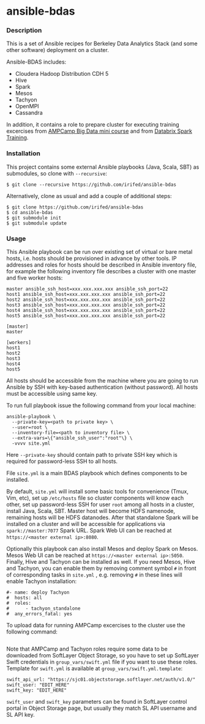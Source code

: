 ansible-bdas
============

### Description

This is a set of Ansible recipes for Berkeley Data Analytics Stack (and some other software) deployment on a cluster.

Ansible-BDAS includes:
- Cloudera Hadoop Distribution CDH 5
- Hive
- Spark
- Mesos
- Tachyon
- OpenMPI
- Cassandra 

In addition, it contains a role to prepare cluster for executing training excercises from [AMPCamp Big Data mini course](http://ampcamp.berkeley.edu/big-data-mini-course/) and from [Databrix Spark Training](https://databricks-training.s3.amazonaws.com/index.html).

### Installation

This project contains some external Ansible playbooks (Java, Scala, SBT) as submodules, 
so clone with `--recursive`:
```
$ git clone --recursive https://github.com/irifed/ansible-bdas
```

Alternatively, clone as usual and add a couple of additional steps:
```
$ git clone https://github.com/irifed/ansible-bdas
$ cd ansible-bdas
$ git submodule init
$ git submodule update
```

### Usage
This Ansible playbook can be run over existing set of virtual or bare metal hosts, i.e. hosts should be provisioned in advance by other tools. IP addresses and roles for hosts should be described in Ansible inventory file, for example the following inventory file describes a cluster with one master and five worker hosts:
```
master ansible_ssh_host=xxx.xxx.xxx.xxx ansible_ssh_port=22
host1 ansible_ssh_host=xxx.xxx.xxx.xxx ansible_ssh_port=22
host2 ansible_ssh_host=xxx.xxx.xxx.xxx ansible_ssh_port=22
host3 ansible_ssh_host=xxx.xxx.xxx.xxx ansible_ssh_port=22
host4 ansible_ssh_host=xxx.xxx.xxx.xxx ansible_ssh_port=22
host5 ansible_ssh_host=xxx.xxx.xxx.xxx ansible_ssh_port=22

[master]
master

[workers]
host1
host2
host3
host4
host5
```
All hosts should be accessible from the machine where you are going to run Ansible by SSH with key-based authentication (without password). All hosts must be accessible using same key.

To run full playbook issue the following command from your local machine:
```
ansible-playbook \
  --private-key=<path to private key> \
  --user=root \
  --inventory-file=<path to inventory file> \
  --extra-vars=\{"ansible_ssh_user":"root"\} \
  -vvvv site.yml
```
Here `--private-key` should contain path to private SSH key which is required for password-less SSH to all hosts.

File `site.yml` is a main BDAS playbook which defines components to be installed.

By default, `site.yml` will install some basic tools for convenience (Tmux, Vim, etc), set up `/etc/hosts` file so cluster components will know each other, set up password-less SSH for user `root` among all hosts in a cluster, install Java, Scala, SBT. Master host will become HDFS namenode, remaining hosts will be HDFS datanodes. After that standalone Spark will be installed on a cluster and will be accessible for applications via `spark://master:7077` Spark URL. Spark Web UI can be reached at `https://<master external ip>:8080`.

Optionally this playbook can also install Mesos and deploy Spark on Mesos. Mesos Web UI can be reached at `https://<master external ip>:5050`. Finally, Hive and Tachyon can be installed as well.
If you need Mesos, Hive and Tachyon, you can enable them by removing comment symbol `#`  in front of corresponding tasks in `site.yml` , e.g. removing `#` in these lines will enable Tachyon installation:
```
#- name: deploy Tachyon
#  hosts: all
#  roles:
#      - tachyon_standalone
#  any_errors_fatal: yes
```

To upload data for running AMPCamp excercises to the cluster use the following command:
```
```

Note that AMPCamp and Tachyon roles require some data to be downloaded from SoftLayer Object Storage, so you have to set up SoftLayer Swift credentials in `group_vars/swift.yml` file if you want to use these roles. 
Template for `swift.yml` is available at `group_vars/swift.yml.template`:
```
swift_api_url: "https://sjc01.objectstorage.softlayer.net/auth/v1.0/"
swift_user: "EDIT_HERE"
swift_key: "EDIT_HERE"
```
`swift_user` and `swift_key` parameters can be found in SoftLayer control portal in Object Storage page, but usually they match SL API username and SL API key.